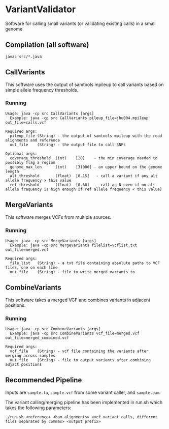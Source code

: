 # VariantValidator

Software for calling small variants (or validating existing calls) in a small genome

## Compilation (all software)

```
javac src/*.java

```

## CallVariants

This software uses the output of samtools mpileup to call variants based on simple allele frequency thresholds.

### Running

```
Usage: java -cp src CallVariants [args]
  Example: java -cp src CallVariants pileup_file=jhu004.mpileup out_file=calls.vcf

Required args:
  pileup_file (String) - the output of samtools mpileup with the read alignments and reference
  out_file    (String) - the output file to call SNPs

Optional args:
  coverage_threshold  (int)    [20]    - the min coverage needed to possibly flag a region
  genome_max_len      (int)    [31000] - an upper bound on the genome length
  alt_threshold       (float)  [0.15]   - call a variant if any alt allele frequency > this value
  ref_threshold       (float)  [0.60]   - call an N even if no alt allele frequency is high enough if ref allele frequency < this value)
```

## MergeVariants

This software merges VCFs from multiple sources.

### Running

```
Usage: java -cp src MergeVariants [args]
  Example: java -cp src MergeVariants filelist=vcflist.txt out_file=merged.vcf

Required args:
  file_list   (String) - a txt file containing absolute paths to VCF files, one on each line
  out_file    (String) - file to write merged variants to
 ```

## CombineVariants

This software takes a merged VCF and combines variants in adjacent positions.

### Running

```
Usage: java -cp src CombineVariants [args]
  Example: java -cp src CombineVariants vcf_file=merged.vcf out_file=merged_combined.vcf

Required args:
  vcf_file    (String) - vcf file containing the variants after merging across samples
  out_file    (String) - file to output variants after combining adjact positions
 ```

## Recommended Pipeline

Inputs are `sample.fa`, `sample.vcf` from some variant caller, and `sample.bam`.

The variant calling/merging pipeline has been implemented in run.sh which takes the following parameters:

`./run.sh <reference> <bam alignments> <vcf variant calls, different files separated by commas> <output prefix>`


